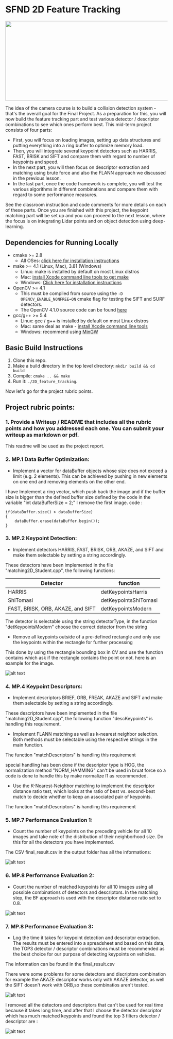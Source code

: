 # SFND 2D Feature Tracking
[logo]: ./output/report1.jpg
[report2]: ./output/report2.png
[report3]: ./output/report3.png
[report4]: ./output/report4.png
[report5]: ./output/report5.png
<img src="images/keypoints.png" width="820" height="248" />

The idea of the camera course is to build a collision detection system - that's the overall goal for the Final Project. As a preparation for this, you will now build the feature tracking part and test various detector / descriptor combinations to see which ones perform best. This mid-term project consists of four parts:

* First, you will focus on loading images, setting up data structures and putting everything into a ring buffer to optimize memory load. 
* Then, you will integrate several keypoint detectors such as HARRIS, FAST, BRISK and SIFT and compare them with regard to number of keypoints and speed. 
* In the next part, you will then focus on descriptor extraction and matching using brute force and also the FLANN approach we discussed in the previous lesson. 
* In the last part, once the code framework is complete, you will test the various algorithms in different combinations and compare them with regard to some performance measures. 

See the classroom instruction and code comments for more details on each of these parts. Once you are finished with this project, the keypoint matching part will be set up and you can proceed to the next lesson, where the focus is on integrating Lidar points and on object detection using deep-learning. 

## Dependencies for Running Locally
* cmake >= 2.8
  * All OSes: [click here for installation instructions](https://cmake.org/install/)
* make >= 4.1 (Linux, Mac), 3.81 (Windows)
  * Linux: make is installed by default on most Linux distros
  * Mac: [install Xcode command line tools to get make](https://developer.apple.com/xcode/features/)
  * Windows: [Click here for installation instructions](http://gnuwin32.sourceforge.net/packages/make.htm)
* OpenCV >= 4.1
  * This must be compiled from source using the `-D OPENCV_ENABLE_NONFREE=ON` cmake flag for testing the SIFT and SURF detectors.
  * The OpenCV 4.1.0 source code can be found [here](https://github.com/opencv/opencv/tree/4.1.0)
* gcc/g++ >= 5.4
  * Linux: gcc / g++ is installed by default on most Linux distros
  * Mac: same deal as make - [install Xcode command line tools](https://developer.apple.com/xcode/features/)
  * Windows: recommend using [MinGW](http://www.mingw.org/)

## Basic Build Instructions

1. Clone this repo.
2. Make a build directory in the top level directory: `mkdir build && cd build`
3. Compile: `cmake .. && make`
4. Run it: `./2D_feature_tracking`.

Now let's go for the project rubric points.

## Project rubric points:

### 1. Provide a Writeup / README that includes all the rubric points and how you addressed each one. You can submit your writeup as markdown or pdf.

This readme will be used as the project report.

### 2. MP.1 Data Buffer Optimization:

- Implement a vector for dataBuffer objects whose size does not exceed a limit (e.g. 2 elements). This can be achieved by pushing in new elements on one end and removing elements on the other end. 

I have Implement a ring vector, which push back the image and if the buffer size is bigger than the defined buffer size defined by the code in the variable 
"int dataBufferSize = 2;" I remove the first image.
code :
```
if(dataBuffer.size() > dataBufferSize)
{
	dataBuffer.erase(dataBuffer.begin());
}
```
### 3. MP.2 Keypoint Detection:

- Implement detectors HARRIS, FAST, BRISK, ORB, AKAZE, and SIFT and make them selectable by setting a string accordingly.

These detectors have been implemented in the file "matching2D_Student.cpp", the following functions:

| Detector                          | function               | 
| --------------------------------- |------------------------|
| HARRIS                            | detKeypointsHarris     |
| ShiTomasi                         | detKeypointsShiTomasi  |
| FAST, BRISK, ORB, AKAZE, and SIFT | detKeypointsModern     |

The detector is selectable using the string detectorType, in the function "detKeypointsModern" choose the correct detector from the string


- Remove all keypoints outside of a pre-defined rectangle and only use the keypoints within the rectangle for further processing


This done by using the rectangle bounding box in CV and use the function contains which ask if the rectangle contains the point or not.
here is an example for the image.

![alt text][logo]

### 4. MP.4 Keypoint Descriptors:

- Implement descriptors BRIEF, ORB, FREAK, AKAZE and SIFT and make them selectable by setting a string accordingly.

These descriptors have been implemented in the file "matching2D_Student.cpp", the following function "descKeypoints" is handling this requirement.

- Implement FLANN matching as well as k-nearest neighbor selection. Both methods must be selectable using the respective strings in the main function. 

The function "matchDescriptors" is handling this requirement 

special handling has been done if the descriptor type is HOG, the normalization method "NORM_HAMMING" can't be used in bruat force so a code is done to handle this by make normalize l1 as recommended.


- Use the K-Nearest-Neighbor matching to implement the descriptor distance ratio test, which looks at the ratio of best vs. second-best match to decide whether to keep an associated pair of keypoints.

The function "matchDescriptors" is handling this requirement 


### 5. MP.7 Performance Evaluation 1:

- Count the number of keypoints on the preceding vehicle for all 10 images and take note of the distribution of their neighborhood size. Do this for all the detectors you have implemented. 

The CSV final_result.csv in the output folder has all the informations:


![alt text][report2]

### 6. MP.8 Performance Evaluation 2:
 - Count the number of matched keypoints for all 10 images using all possible combinations of detectors and descriptors. In the matching step, the BF approach is used with the descriptor distance ratio set to 0.8.

![alt text][report3]

### 7. MP.8 Performance Evaluation 3:

- Log the time it takes for keypoint detection and descriptor extraction. The results must be entered into a spreadsheet and based on this data, the TOP3 detector / descriptor combinations must be recommended as the best choice for our purpose of detecting keypoints on vehicles.

The information can be found in the final_result.csv

There were some problems for some detectors and discriptors combination for example the AKAZE descriptor works only with AKAZE detector, as well the SIFT doesn't work with ORB,so these combinatios aren't tested.

![alt text][report4]

I removed all the detectors and descriptors that can't be used for real time because it takes long time, and after that I choose the detector descriptor which has much matched keypoints and found the top 3 filters detector / descriptor are :


![alt text][report5]
